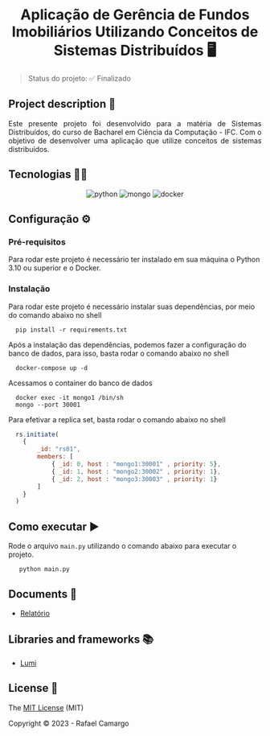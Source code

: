 <h1 align="center">Aplicação de Gerência de Fundos Imobiliários Utilizando Conceitos de Sistemas Distribuídos  🖥️</h1>

> Status do projeto: ✅ Finalizado


## Project description 📝

<p align="justify">
Este presente projeto foi desenvolvido para a matéria de Sistemas Distribuídos, do curso
de Bacharel em Ciência da Computação - IFC. Com o objetivo de desenvolver uma aplicação
que utilize conceitos de sistemas distribuídos.
</p>

## Tecnologias 👨‍💻

<p align="center">
  <img src="https://img.shields.io/badge/Python-14354C?style=for-the-badge&logo=python&logoColor=white" alt="python"/>
  <img src="https://img.shields.io/badge/MongoDB-%234ea94b.svg?style=for-the-badge&logo=mongodb&logoColor=white" alt="mongo"/>
  <img src="https://img.shields.io/badge/docker-%230db7ed.svg?style=for-the-badge&logo=docker&logoColor=white" alt="docker"/>
</p>

## Configuração ⚙️

### Pré-requisitos

Para rodar este projeto é necessário ter instalado em sua máquina o Python 3.10 ou superior e o Docker.

### Instalação

Para rodar este projeto é necessário instalar suas dependências, por meio do comando abaixo no shell

```shell
  pip install -r requirements.txt
```

Após a instalação das dependências, podemos fazer a configuração do banco de dados, para isso, basta rodar o comando abaixo no shell

```shell
  docker-compose up -d
```

Acessamos o container do banco de dados

```shell
  docker exec -it mongo1 /bin/sh
  mongo --port 30001
```

Para efetivar a replica set, basta rodar o comando abaixo no shell

```js
  rs.initiate(
    {
        _id: "rs01",
        members: [
            { _id: 0, host : "mongo1:30001" , priority: 5},
            { _id: 1, host : "mongo2:30002" , priority: 1},
            { _id: 2, host : "mongo3:30003" , priority: 1}
        ]
    }
  )
```

## Como executar ▶️

Rode o arquivo `main.py` utilizando o comando abaixo para executar o projeto.

```shell
   python main.py
```

## Documents 📄

- [Relatório]()

## Libraries and frameworks 📚

- [Lumi](https://github.com/Lumi-Official/lumi)


## License 🔑

The [MIT License](https://github.com/rafandoo/Sistemas-Distribuidos/blob/91cc044873aa80506ad964c3f824ed00b0ac2caf/LICENSE) (MIT)

Copyright :copyright: 2023 - Rafael Camargo

